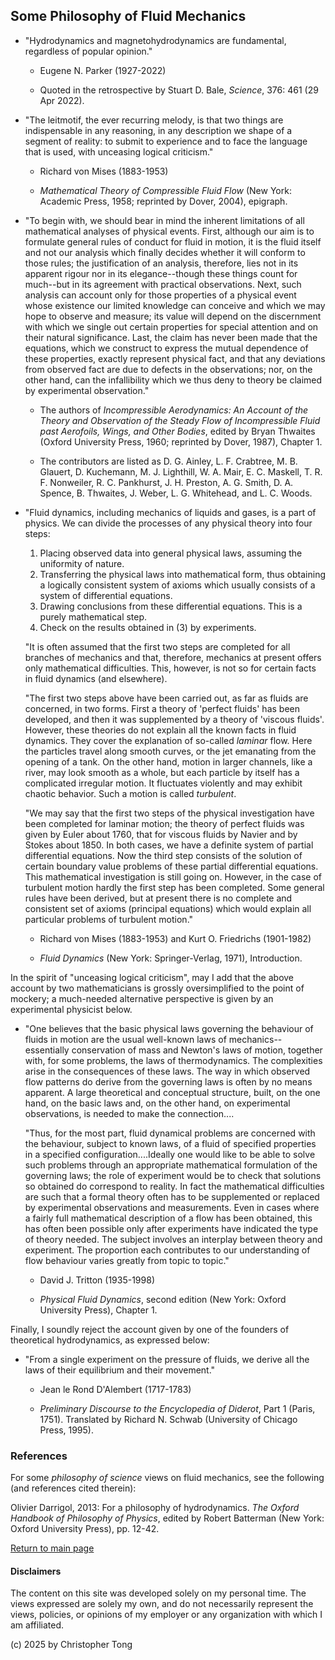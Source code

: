 ## Some Philosophy of Fluid Mechanics

- "Hydrodynamics and magnetohydrodynamics are fundamental, regardless of popular opinion."

  - Eugene N. Parker (1927-2022)

  - Quoted in the retrospective by Stuart D. Bale, *Science*, 376: 461 (29 Apr 2022).

- "The leitmotif, the ever recurring melody, is that two things are indispensable in any reasoning, in any description we shape of a segment of reality: to submit to experience and to face the language that is used, with unceasing logical criticism."

  - Richard von Mises (1883-1953)
    
  - *Mathematical Theory of Compressible Fluid Flow* (New York: Academic Press, 1958; reprinted by Dover, 2004), epigraph.

- "To begin with, we should bear in mind the inherent limitations of all mathematical analyses of physical events.  First, although our aim is to formulate general rules of conduct for fluid in motion, it is the fluid itself and not our analysis which finally
decides whether it will conform to those rules; the justification of an analysis, therefore, lies not in its apparent rigour nor in its elegance--though these things count for much--but in its agreement with practical observations.  Next, such analysis can
account only for those properties of a physical event whose existence our limited knowledge can conceive and which we may hope to observe and measure; its value will depend on the discernment with which we single out certain properties for special attention and
on their natural significance.  Last, the claim has never been made that the equations, which we construct to express the mutual dependence of these properties, exactly represent physical fact, and that any deviations from observed fact are due to defects in
the observations; nor, on the other hand, can the infallibility which we thus deny to theory be claimed by experimental observation."

  - The authors of *Incompressible Aerodynamics:  An Account of the Theory and Observation of the Steady Flow of Incompressible Fluid past Aerofoils, Wings, and Other Bodies*, edited by Bryan Thwaites (Oxford University Press, 1960; reprinted by Dover, 1987), Chapter 1.
 
  - The contributors are listed as D. G. Ainley, L. F. Crabtree, M. B. Glauert, D. Kuchemann, M. J. Lighthill, W. A. Mair, E. C. Maskell, T. R. F. Nonweiler, R. C. Pankhurst, J. H. Preston, A. G. Smith, D. A. Spence, B. Thwaites, J. Weber, L. G. Whitehead, and L. C. Woods.

- "Fluid dynamics, including mechanics of liquids and gases, is a part of physics.  We can divide the processes of any physical theory into four steps:
    1.  Placing observed data into general physical laws, assuming the uniformity of nature.
    2.  Transferring the physical laws into mathematical form, thus obtaining a logically consistent system of axioms which usually consists of a system of differential equations.
    3.  Drawing conclusions from these differential equations.  This is a purely mathematical step.
    4.  Check on the results obtained in (3) by experiments.
  
  "It is often assumed that the first two steps are completed for all branches of mechanics and that, therefore, mechanics at present offers only mathematical difficulties.  This, however, is not so for certain facts in fluid dynamics (and elsewhere).

  "The first two steps above have been carried out, as far as fluids are concerned, in two forms.  First a theory of 'perfect fluids' has been developed, and then it was supplemented by a theory of 'viscous fluids'.  However, these
  theories do not explain all the known facts in fluid dynamics.  They cover the explanation of so-called *laminar* flow.  Here the particles travel along smooth curves, or the jet emanating from the opening of a tank.  On the other
  hand, motion in larger channels, like a river, may look smooth as a whole, but each particle by itself has a complicated irregular motion.  It fluctuates violently and may exhibit chaotic behavior.  Such a motion is called *turbulent*.

  "We may say that the first two steps of the physical investigation have been completed for laminar motion; the theory of perfect fluids was given by Euler about 1760, that for viscous fluids by Navier and by Stokes about 1850.  In both cases, we have
  a definite system of partial differential equations.  Now the third step consists of the solution of certain boundary value problems of these partial differential equations.  This mathematical investigation is still going on.  However, in the case of
  turbulent motion hardly the first step has been completed.  Some general rules have been derived, but at present there is no complete and consistent set of axioms (principal equations) which would explain all particular problems of turbulent motion."

  - Richard von Mises (1883-1953) and Kurt O. Friedrichs (1901-1982)
 
  - *Fluid Dynamics* (New York:  Springer-Verlag, 1971), Introduction.

In the spirit of "unceasing logical criticism", may I add that the above account by two mathematicians is grossly oversimplified to the point of mockery; a much-needed alternative perspective is given by an experimental physicist below.

- "One believes that the basic physical laws governing the behaviour of fluids in motion are the usual well-known laws of mechanics--essentially conservation of mass and Newton's laws of motion, together with, for some problems, the laws of thermodynamics.
The complexities arise in the consequences of these laws.  The way in which observed flow patterns do derive from the governing laws is often by no means apparent.  A large theoretical and conceptual structure, built, on the one hand, on the basic laws and, on
the other hand, on experimental observations, is needed to make the connection....

  "Thus, for the most part, fluid dynamical problems are concerned with the behaviour, subject to known laws, of a fluid of specified properties in a specified configuration....Ideally one would like to be able to solve such problems through an appropriate mathematical formulation of the governing laws; the role of experiment would be to check that solutions so obtained do correspond to reality.  In fact the mathematical difficulties are such that a formal theory often has to be supplemented or replaced by experimental observations
and measurements.  Even in cases where a fairly full mathematical description of a flow has been obtained, this has often been possible only after experiments have indicated the type of theory needed.  The subject involves an interplay between theory and experiment.
The proportion each contributes to our understanding of flow behaviour varies greatly from topic to topic."

  - David J. Tritton (1935-1998)
 
  - *Physical Fluid Dynamics*, second edition (New York:  Oxford University Press), Chapter 1.

Finally, I soundly reject the account given by one of the founders of theoretical hydrodynamics, as expressed below:

- "From a single experiment on the pressure of fluids, we derive all the laws of their equilibrium and their movement."

  - Jean le Rond D'Alembert (1717-1783)
 
  - *Preliminary Discourse to the Encyclopedia of Diderot*, Part 1 (Paris, 1751).  Translated by Richard N. Schwab (University of Chicago Press, 1995).


### References

For some *philosophy of science* views on fluid mechanics, see the following (and references cited therein):

Olivier Darrigol, 2013:  For a philosophy of hydrodynamics.  *The Oxford Handbook of Philosophy of Physics*, edited by Robert Batterman (New York:  Oxford University Press), pp. 12-42.

[Return to main page](https://hydrodynamicstability.github.io/Invitation-to-Hydrodynamics/)

#### Disclaimers

The content on this site was developed solely on my personal time. The views expressed are solely my own, and do not necessarily represent the views, policies, or opinions of my employer or any organization with which I am affiliated.

(c) 2025 by Christopher Tong
